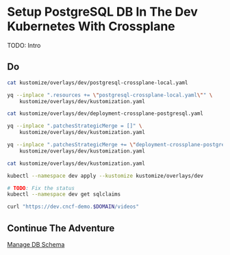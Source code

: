 # Setup PostgreSQL DB In The Dev Kubernetes With Crossplane

TODO: Intro

## Do

```bash
cat kustomize/overlays/dev/postgresql-crossplane-local.yaml

yq --inplace ".resources += \"postgresql-crossplane-local.yaml\"" \
    kustomize/overlays/dev/kustomization.yaml

cat kustomize/overlays/dev/deployment-crossplane-postgresql.yaml

yq --inplace ".patchesStrategicMerge = []" \
    kustomize/overlays/dev/kustomization.yaml

yq --inplace ".patchesStrategicMerge += \"deployment-crossplane-postgresql.yaml\"" \
    kustomize/overlays/dev/kustomization.yaml

cat kustomize/overlays/dev/kustomization.yaml

kubectl --namespace dev apply --kustomize kustomize/overlays/dev

# TODO: Fix the status
kubectl --namespace dev get sqlclaims

curl "https://dev.cncf-demo.$DOMAIN/videos"
```

## Continue The Adventure

[Manage DB Schema](../db-schema/story.md)
